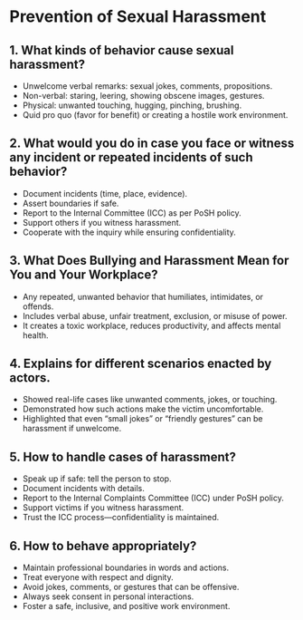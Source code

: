 # Prevention of Sexual Harassment

## 1. What kinds of behavior cause sexual harassment?
- Unwelcome verbal remarks: sexual jokes, comments, propositions.
- Non-verbal: staring, leering, showing obscene images, gestures.
- Physical: unwanted touching, hugging, pinching, brushing.
- Quid pro quo (favor for benefit) or creating a hostile work environment.

## 2. What would you do in case you face or witness any incident or repeated incidents of such behavior?
- Document incidents (time, place, evidence).
- Assert boundaries if safe.
- Report to the Internal Committee (ICC) as per PoSH policy.
- Support others if you witness harassment.
- Cooperate with the inquiry while ensuring confidentiality.

## 3. What Does Bullying and Harassment Mean for You and Your Workplace? 
- Any repeated, unwanted behavior that humiliates, intimidates, or offends.
- Includes verbal abuse, unfair treatment, exclusion, or misuse of power.
- It creates a toxic workplace, reduces productivity, and affects mental health.

## 4. Explains for different scenarios enacted by actors.
- Showed real-life cases like unwanted comments, jokes, or touching.
- Demonstrated how such actions make the victim uncomfortable.
- Highlighted that even “small jokes” or “friendly gestures” can be harassment if unwelcome.

## 5. How to handle cases of harassment?
- Speak up if safe: tell the person to stop.
- Document incidents with details.
- Report to the Internal Complaints Committee (ICC) under PoSH policy.
- Support victims if you witness harassment.
- Trust the ICC process—confidentiality is maintained.

## 6. How to behave appropriately?
- Maintain professional boundaries in words and actions.
- Treat everyone with respect and dignity.
- Avoid jokes, comments, or gestures that can be offensive.
- Always seek consent in personal interactions.
- Foster a safe, inclusive, and positive work environment.
